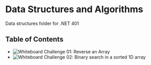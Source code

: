 # Data Structures and Algorithms
Data structures folder for .NET 401

## Table of Contents
- ![Whiteboard Challenge 01: Reverse an Array](https://github.com/ecaoile/Data-Structures-and-Algorithms/tree/array_reverse/challenges/whiteboard-challenge-01 "Whiteboard Challenge 01: Reverse an Array")
- ![Whiteboard Challenge 02: Binary search in a sorted 1D array](https://github.com/ecaoile/Data-Structures-and-Algorithms/tree/array_reverse/challenges/whiteboard-challenge-02 "Whiteboard Challenge 02: Binary search in a sorted 1D array")